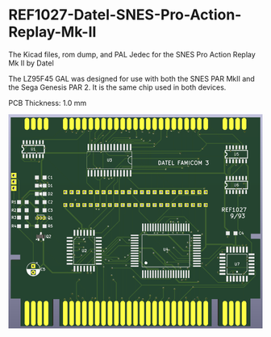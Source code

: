# REF1027-Datel-SNES-Pro-Action-Replay-Mk-II
The Kicad files, rom dump, and PAL Jedec for the SNES Pro Action Replay Mk II by Datel

The LZ95F45 GAL was designed for use with both the SNES PAR MkII and the Sega Genesis PAR 2. It is the same chip used in both devices.

PCB Thickness: 1.0 mm

![image](https://github.com/RWeick/REF1027-Datel-SNES-Pro-Action-Replay-Mk-II/blob/main/REF1027.png)
